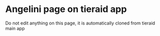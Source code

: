 # Angelini page on tieraid app

Do not edit anything on this page, it is automatically cloned from tieraid main app
